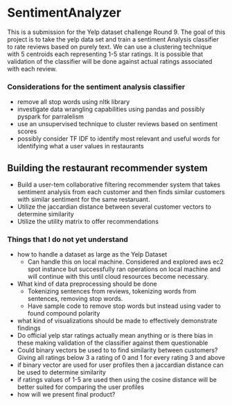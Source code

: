 # SentimentAnalyzer

This is a submission for the Yelp dataset challenge Round 9. The goal of this project is to take
the yelp data set and train a sentiment Analysis classifier to rate reviews based on purely text.
We can use a clustering technique with 5 centroids each representing 1-5 star ratings. It is possible that 
validation of the classifier will be done against actual ratings associated with each review.

### Considerations for the sentiment analysis classifier 
- remove all stop words using nltk library
- investigate data wrangling capabilities using pandas and possibly pyspark for parralelism
- use an unsupervised technique to cluster reviews based on sentiment scores
- possibly consider TF IDF to identify most relevant and useful words for identifying what a user values in restaurants 

## Building the restaurant recommender system
- Build a user-tem collaborative filtering recommender system that takes sentiment analysis from each customer and then finds
 similar customers with similar sentiment for the same restaruant.
- Utilize the jaccardian distance between several customer vectors to determine similarity
- Utilize the utility matrix to offer recommendations

### Things that I do not yet understand
- how to handle a dataset as large as the Yelp Dataset
    - Can handle this on local machine. Considered and explored aws ec2 spot instance but successfully ran operations on local machine 
      and will continue with this until cloud resources become necessary.
- What kind of data preprocessing should be done
    - Tokenizing sentences from reviews, tokenizing words from sentences, removing stop words.
    - Have sample code to remove stop words but instead using vader to found compound polarity
- what kind of visualizations should be made to effectively demonstrate findings
- Do official yelp star ratings actually mean anything or is there bias in these making validation of the classifier against them questionable
- Could binary vectors be used to to find similarity between customers? Giving all ratings below 3 a rating of 0 and 1 for every rating 3 and above
- if binary vector are used for user profiles then a jaccardian distance can be used to determine similarity
- if ratings values of 1-5 are used then using the cosine distance will be better suited for comparing the user profiles
- how will we present final product?

